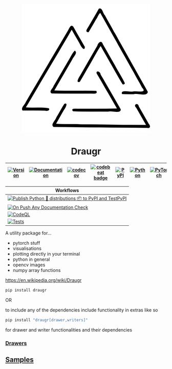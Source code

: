 <!--![valknut](.github/images/valknut.svg)-->

<p align="center">
  <img src=".github/images/valknut.svg" alt='Valknut' />
</p>

<h1 align="center">Draugr</h1>

<!--# Draugr-->


| [![Version](https://img.shields.io/static/v1?label=&message=0.1.1&color=377EF0&style=for-the-badge)](https://github.com/../../releases) | [![Documentation](https://img.shields.io/static/v1?label=&message=docs&color=EE4C2C&style=for-the-badge)](https://...github.io/../)   | [![codecov](https://codecov.io/gh/cnheider/draugr/branch/master/graph/badge.svg?token=0Y4f7UuEju)](https://codecov.io/gh/cnheider/draugr) | [![codebeat badge](https://codebeat.co/badges/37a0e631-86fb-443e-9815-117474177cc9)](https://codebeat.co/projects/github-com-cnheider-draugr-master) | [![PyPI](https://img.shields.io/static/v1?label=&message=PyPI&color=377EF0&style=for-the-badge)](https://pypi.org/project/draugr/) | [![Python](https://img.shields.io/static/v1?label=&message=>=3.7&color=377EF0&style=for-the-badge&logo=python&logoColor=F8C63D)](https://www.python.org/) | [![PyTorch](https://img.shields.io/static/v1?label=&message=>=1.3.0&color=EE4C2C&style=for-the-badge)](https://pytorch.org/) | [![Docker](https://img.shields.io/static/v1?label=&message=docker&color=309cef&style=for-the-badge)](https://hub.docker.com/r/../..) |
|---|---|---|---|---|---|---|---|

| Workflows |
|-----------|
| [![Publish Python 🐍 distributions 📦 to PyPI and TestPyPI](https://github.com/cnheider/draugr/workflows/Publish%20Python%20%F0%9F%90%8D%20distributions%20%F0%9F%93%A6%20to%20PyPI%20and%20TestPyPI/badge.svg)](https://github.com/cnheider/draugr/actions?query=workflow%3A%22Publish+Python+%F0%9F%90%8D+distributions+%F0%9F%93%A6+to+PyPI+and+TestPyPI%22) |
| [![On Push Any Documentation Check](https://github.com/cnheider/draugr/workflows/On%20Push%20Any%20Documentation%20Check/badge.svg)](https://github.com/cnheider/draugr/actions?query=workflow%3A%22On+Push+Any+Documentation+Check%22) |
| [![CodeQL](https://github.com/cnheider/draugr/workflows/CodeQL/badge.svg)](https://github.com/cnheider/draugr/actions?query=workflow%3ACodeQL) |
| [![Tests](https://github.com/cnheider/draugr/workflows/Python%20package/badge.svg)](https://github.com/cnheider/draugr/actions?query=workflow%3A%22Python+package%22) |


A utility package for...

- pytorch stuff
- visualisations
- plotting directly in your terminal
- python in general
- opencv images
- numpy array functions

https://en.wikipedia.org/wiki/Draugr

```bash
pip install draugr
```

OR

to include any of the dependencies include functionality in extras like so

```bash
pip install "draugr[drawer,writers]"
```

for drawer and writer functionalities and their dependencies

### [Drawers](draugr/drawers)

## [Samples](samples)
